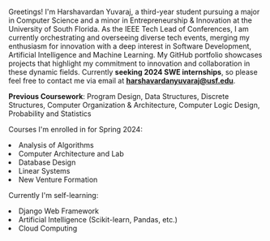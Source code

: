 Greetings! I'm Harshavardan Yuvaraj, a third-year student pursuing a major in Computer Science and a minor in Entrepreneurship & Innovation at the University of South Florida. As the IEEE Tech Lead of Conferences, I am currently orchestrating and overseeing diverse tech events, merging my enthusiasm for innovation with a deep interest in Software Development, Artificial Intelligence and Machine Learning. My GitHub portfolio showcases projects that highlight my commitment to innovation and collaboration in these dynamic fields. Currently **seeking 2024 SWE internships**, so please feel free to contact me via email at **harshavardanyuvaraj@usf.edu**.


**Previous Coursework**: Program Design, Data Structures, Discrete Structures, Computer Organization & Architecture, Computer Logic Design, Probability and Statistics


Courses I'm enrolled in for Spring 2024: 
              <li> Analysis of Algorithms </li>
              <li> Computer Architecture and Lab </li>
              <li> Database Design </li>
              <li> Linear Systems </li>
              <li> New Venture Formation </li>

Currently I'm self-learning: 
             <li> Django Web Framework </li>
             <li> Artificial Intelligence (Scikit-learn, Pandas, etc.) </li>
             <li> Cloud Computing </li>


             
    
<!---
HarshaExplorer/HarshaExplorer is a ✨ special ✨ repository because its `README.md` (this file) appears on your GitHub profile.
You can click the Preview link to take a look at your changes.
--->
